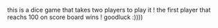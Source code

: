 this is a dice game that takes two players to play it !
the first player that reachs 100 on score board wins !
goodluck :))))

